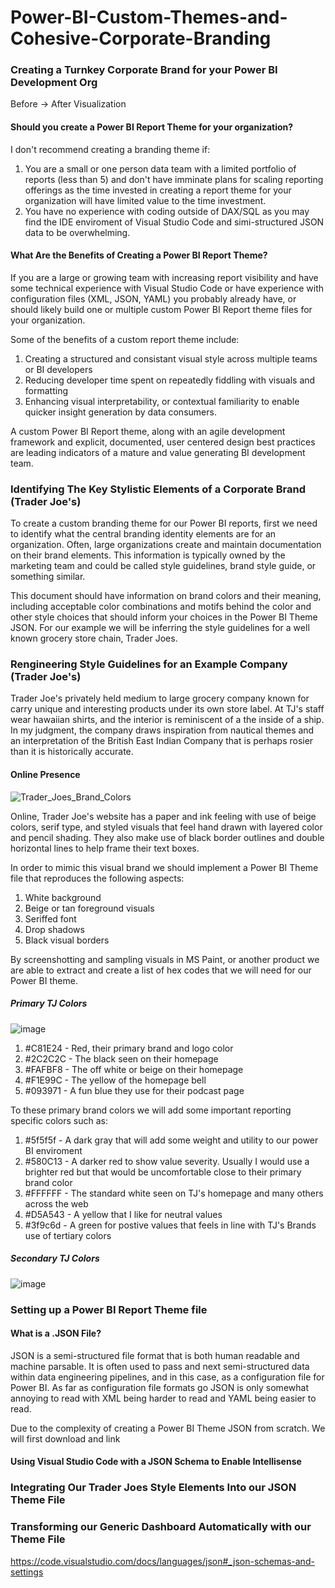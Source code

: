 # Power-BI-Custom-Themes-and-Cohesive-Corporate-Branding

### Creating a Turnkey Corporate Brand for your Power BI Development Org

Before -> After Visualization

#### Should you create a Power BI Report Theme for your organization?

I don't recommend creating a branding theme if:
1. You are a small or one person data team with a limited portfolio of reports (less than 5) and don't have imminate plans for scaling reporting offerings as the time invested in creating a report theme for your organization will have limited value to the time investment.
2. You have no experience with coding outside of DAX/SQL as you may find the IDE enviroment of Visual Studio Code and simi-structured JSON data to be overwhelming.  

#### What Are the Benefits of Creating a Power BI Report Theme?

If you are a large or growing team with increasing report visibility and have some technical experience with Visual Studio Code or have experience with configuration files (XML, JSON, YAML) you probably already have, or should likely build one or multiple custom Power BI Report theme files for your organization. 

Some of the benefits of a custom report theme include:
1. Creating a structured and consistant visual style across multiple teams or BI developers
2. Reducing developer time spent on repeatedly fiddling with visuals and formatting
3. Enhancing visual interpretability, or contextual familiarity to enable quicker insight generation by data consumers.

A custom Power BI Report theme, along with an agile development framework and explicit, documented, user centered design best practices are leading indicators of a mature and value generating BI development team. 

### Identifying The Key Stylistic Elements of a Corporate Brand (Trader Joe's)

To create a custom branding theme for our Power BI reports, first we need to identify what the central branding identity elements are for an organization. Often, large organizations create and maintain documentation on their brand elements. This information is typically owned by the marketing team and could be called style guidelines, brand style guide, or something similar. 

This document should have information on brand colors and their meaning, including acceptable color combinations and motifs behind the color and other style choices that should inform your choices in the Power BI Theme JSON. For our example we will be inferring the style guidelines for a well known grocery store chain, Trader Joes. 

### Rengineering Style Guidelines for an Example Company (Trader Joe's)

Trader Joe's privately held medium to large grocery company known for carry unique and interesting products under its own store label. At TJ's staff wear hawaiian shirts, and the interior is reminiscent of a the inside of a ship. In my judgment, the company draws inspiration from nautical themes and an interpretation of the British East Indian Company that is perhaps rosier than it is historically accurate. 

#### Online Presence

![Trader_Joes_Brand_Colors](https://github.com/user-attachments/assets/b4be42de-2377-4efd-ba5d-df84f3d82c91)

Online, Trader Joe's website has a paper and ink feeling with use of beige colors, serif type, and styled visuals that feel hand drawn with layered color and pencil shading. They also make use of black border outlines and double horizontal lines to help frame their text boxes. 

In order to mimic this visual brand we should implement a Power BI Theme file that reproduces the following aspects:

1. White background 
2. Beige or tan foreground visuals
3. Seriffed font
4. Drop shadows
5. Black visual borders

By screenshotting and sampling visuals in MS Paint, or another product we are able to extract and create a list of hex codes that we will need for our Power BI theme. 

##### Primary TJ Colors
![image](https://github.com/user-attachments/assets/551adbac-8af2-4c9d-864f-64bae88b1817)

1. #C81E24 - Red, their primary brand and logo color
2. #2C2C2C - The black seen on their homepage
3. #FAFBF8 - The off white or beige on their homepage
4. #F1E99C - The yellow of the homepage bell
5. #093971 - A fun blue they use for their podcast page

To these primary brand colors we will add some important reporting specific colors such as:

1. #5f5f5f - A dark gray that will add some weight and utility to our power BI enviroment
2. #580C13 - A darker red to show value severity. Usually I would use a brighter red but that would be uncomfortable close to their primary brand color
3. #FFFFFF - The standard white seen on TJ's homepage and many others across the web
4. #D5A543 - A yellow that I like for neutral values
5. #3f9c6d - A green for postive values that feels in line with TJ's Brands use of tertiary colors

##### Secondary TJ Colors

![image](https://github.com/user-attachments/assets/a908333b-727b-4c3e-bb5f-7122e5e88c3d)


### Setting up a Power BI Report Theme file

#### What is a .JSON File?

JSON is a semi-structured file format that is both human readable and machine parsable. It is often used to pass and next semi-structured data within data engineering pipelines, and in this case, as a configuration file for Power BI. As far as configuration file formats go JSON is only somewhat annoying to read with XML being harder to read and YAML being easier to read. 

Due to the complexity of creating a Power BI Theme JSON from scratch. We will first download and link 

#### Using Visual Studio Code with a JSON Schema to Enable Intellisense 






### Integrating Our Trader Joes Style Elements Into our JSON Theme File

### Transforming our Generic Dashboard Automatically with our Theme File







https://code.visualstudio.com/docs/languages/json#_json-schemas-and-settings


